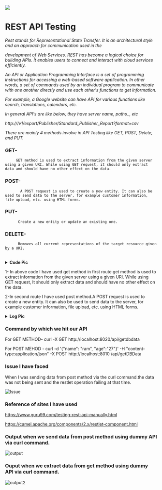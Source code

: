 <img src="https://ezeiatech.com/wp-content/uploads/2019/05/apache-camel-interview-questions.jpg">




# REST API Testing

*Rest stands for Representational State Transfer. It is an architectural style and an approach for communication used in the* 

*development of Web Services. REST has become a logical choice for building APIs. It enables users to connect and interact with cloud services efficiently.*

*An API or Application Programming Interface is a set of programming instructions for accessing a web-based software application.
In other words, a set of commands used by an individual program to communicate with one another directly and use each other's functions to get information.*

*For example, a Google website can have API for various functions like search, translations, calendars, etc.*

*In general API's are like below, they have server name, paths.., etc*

*http://<server name>/v1/export/Publisher/Standard_Publisher_Report?format=csv*
  
  <em>There are mainly 4 methods involve in API Testing like GET, POST, Delete, and PUT.</em> 
  
  ### GET- 
         GET method is used to extract information from the given server using a given URI. While using GET request, it should only extract data and should have no other effect on the data. 

  ### POST-
           A POST request is used to create a new entity. It can also be used to send data to the server, for example customer information, file upload, etc. using HTML forms.
  
  ### PUT-
          Create a new entity or update an existing one.
  
  ### DELETE-
          Removes all current representations of the target resource given by a URI.
  
  <br>
  <details close="close"> 
  <summary><b>Code Pic</b></summary>   
 <p align ="center"><img src="https://user-images.githubusercontent.com/82276807/119935088-890ffc00-bfa4-11eb-9818-0a681b13a4e7.png"></p>
  </details>
  
 1- In above code I have used get method in first route get method is used to extract information from the given server using a given URI. While using GET request, It should only extract data and should have no other effect on the data. 
  
  2-In second route I have used post method.A POST request is used to create a new entity. It can also be used to send data to the server, for example customer information, file upload, etc. using HTML forms.
  


  <details close="close"> 
  <summary><b>Log Pic</b></summary>   
  
 <p align ="center"><img src= "https://user-images.githubusercontent.com/82276807/119937346-3cc6bb00-bfa8-11eb-815a-ce0ea42e0239.png"></p>
  </details>
  
  ###  Command by which we hit our API
  
  For GET METHOD- curl -X GET http://localhost:8020/api/getdbdata
  
  For POST MEHOD - curl -d '{"name": "ram", "age":"27"}' -H "content-type:application/json" -X POST http://localhost:8010    /api/getDBData  
  
    
  
  ###  Issue I have faced
  When I was sending data from post method via the curl command.the data was not being sent and the restlet operation failing at       that time.
  
  ![Issue](https://user-images.githubusercontent.com/82276807/119955218-7950e180-bfbd-11eb-885a-69d32cb8d56d.png)

  ### Reference of sites I have used
   
  https://www.guru99.com/testing-rest-api-manually.html
  
  https://camel.apache.org/components/2.x/restlet-component.html
  
  ### Output when we send data from post method using dummy API via curl command.
  
  ![output](https://user-images.githubusercontent.com/82276807/119963539-d6509580-bfc5-11eb-8f95-b435dd1d996b.png)

  ### Ouput when we extract data from get method using dummy API via curl command.
  
  ![output2](https://user-images.githubusercontent.com/82276807/119965082-8246b080-bfc7-11eb-9415-c9976c000fc8.png)


  
  
  
  
  
  
  
  
  
  
  
